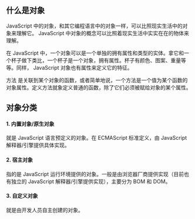 ## 什么是对象

JavaScript 中的对象，和其它编程语言中的对象一样，可以比照现实生活中的对象来理解它。 JavaScript 中对象的概念可以比照着现实生活中实实在在的物体来理解。

在 JavaScript 中，一个对象可以是一个单独的拥有属性和类型的实体。拿它和一个杯子做下类比，一个杯子是一个对象，拥有属性。杯子有颜色、图案、重量等等。同样， JavaScript 对象也有属性来定义它的特征。

方法 是关联到某个对象的函数，或者简单地说，一个方法是一个值为某个函数的对象属性。定义方法就象定义普通的函数，除了它们必须被赋给对象的某个属性。

## 对象分类

#### 1. 内置对象/原生对象

就是 JavaScript 语言预定义的对象。在 ECMAScript 标准定义，由 JavaScript 解释器/引擎提供具体实现。

#### 2. 宿主对象

指的是 JavaScript 运行环境提供的对象。一般是由浏览器厂商提供实现（目前也有独立的 JavaScript 解释器/引擎提供实现），主要分为 BOM 和 DOM。

#### 3. 自定义对象

就是由开发人员自主创建的对象。